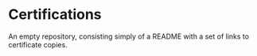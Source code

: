 # Certifications
An empty repository, consisting simply of a README with a set of links to certificate copies.
